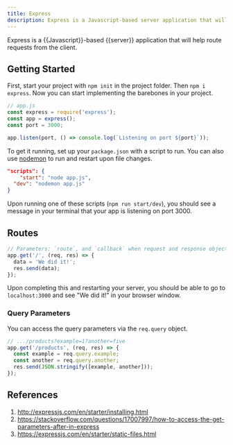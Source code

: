 ```yaml
---
title: Express
description: Express is a Javascript-based server application that will help route requests from the client.
---
```


Express is a {{Javascript}}-based {{server}} application that will help route requests from the client.

## Getting Started

First, start your project with `npm init` in the project folder. Then `npm i express`. Now you can start implementing the barebones in your project.

```javascript
// app.js
const express = require('express');
const app = express();
const port = 3000;

app.listen(port, () => console.log(`Listening on port ${port}`));
```

To get it running, set up your `package.json` with a script to run. You can also use [nodemon][nodemon] to run and restart upon file changes.

```json
"scripts": {
	"start": "node app.js",
  "dev": "nodemon app.js"
}
```

Upon running one of these scripts (`npm run start/dev`), you should see a message in your terminal that your app is listening on port 3000.

## Routes

```javascript
// Parameters: `route`, and `callback` when request and response objects are received and created 
app.get('/', (req, res) => {
  data = 'We did it!';
  res.send(data);
});
```

Upon completing this and restarting your server, you should be able to go to `localhost:3000` and see "We did it!" in your browser window.

### Query Parameters

You can access the query parameters via the `req.query` object.

```javascript
// .../products?example=1?another=five
app.get('/products', (req, res) => {
  const example = req.query.example;
  const another = req.query.another;
  res.send(JSON.stringify([example, another]));
});
```

## References

1. http://expressjs.com/en/starter/installing.html
2. https://stackoverflow.com/questions/17007997/how-to-access-the-get-parameters-after-in-express
3. https://expressjs.com/en/starter/static-files.html

[nodemon]: https://www.npmjs.com/package/nodemon "Nodemon is essential for developing your own apps"

